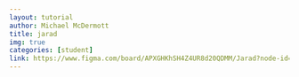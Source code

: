 ```yaml
---
layout: tutorial
author: Michael McDermott
title: jarad
img: true
categories: [student]
link: https://www.figma.com/board/APXGHKhSH4Z4UR8d20QDMM/Jarad?node-id=0-1&t=zdcfAfMLshWq6da1-1
---
```

